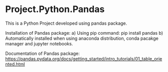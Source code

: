 # Project.Python.Pandas
This is a Python Project developed using pandas package.

Installation of Pandas package: 
a) Using pip command: pip install pandas 
b) Automatically installed when using anaconda distribution, conda pacakge manager and jupyter notebooks.

Documentation of Pandas package:
https://pandas.pydata.org/docs/getting_started/intro_tutorials/01_table_oriented.html
